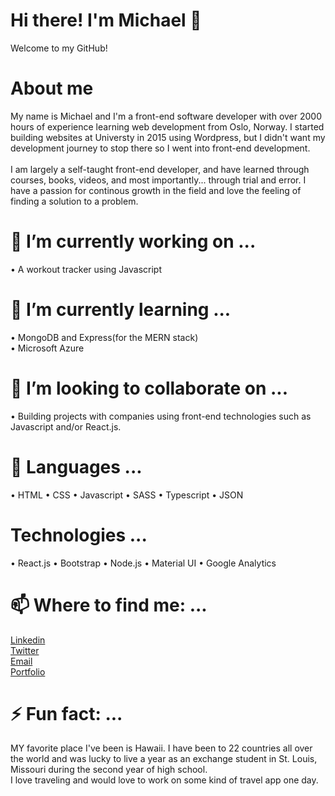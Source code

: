 # Hi there! I'm Michael 👋

Welcome to my GitHub!

# About me
My name is Michael and I'm a front-end software developer with over 2000 hours of experience learning web development from Oslo, Norway. I started building websites at Universty in 2015 using Wordpress, but I didn't want my development journey to stop there so I went into front-end development. <br> <br> I am largely a self-taught front-end developer, and have learned through courses, books, videos, and most importantly... through trial and error. 
I have a passion for continous growth in the field and love the feeling of finding a solution to a problem.
# 🔭 I’m currently working on ...

• A workout tracker using Javascript

# 🌱 I’m currently learning ...

• MongoDB and Express(for the MERN stack) <br>
• Microsoft Azure

# 👯 I’m looking to collaborate on ... 

• Building projects with companies using front-end technologies such as Javascript and/or React.js.

# 🤔 Languages ...

• HTML
• CSS
• Javascript
• SASS
• Typescript
• JSON

# Technologies ...

• React.js
• Bootstrap
• Node.js
• Material UI
• Google Analytics

# 📫 Where to find me: ...

<a href="https://www.linkedin.com/in/michaelsiddiqi/"> Linkedin </a> <br>
<a href="https://twitter.com/DevrMichael"> Twitter </a> <br>
<a href="mailto:siddiqimichael@gmail.com"> Email </a> <br>
<a href="https://michaelsiddiqi.com/"> Portfolio </a> <br>

# ⚡ Fun fact: ...

MY favorite place I've been is Hawaii. I have been to 22 countries all over the world and was lucky to live a year as an exchange student in St. Louis, Missouri during the second year of high school. <br>
I love traveling and would love to work on some kind of travel app one day.
